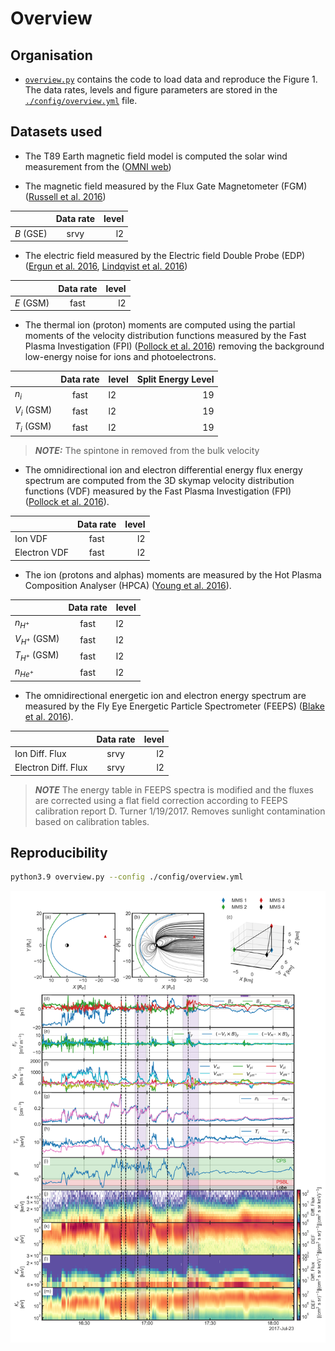 # Overview

## Organisation
- [`overview.py`](./overview.py) contains the code to load data and 
  reproduce the Figure 1. The data rates, levels and figure parameters are 
  stored in the [`./config/overview.yml`](/config/overview.yml) file.   


## Datasets used
- The T89 Earth magnetic field model is computed the solar wind measurement 
  from the ([OMNI web](https://omniweb.gsfc.nasa.gov/))

- The magnetic field measured by the Flux Gate Magnetometer (FGM) ([Russell et al. 2016](https://link.springer.com/article/10.1007/s11214-014-0057-3))
 
|              | Data rate | level |
|--------------|:---------:|------:|
| $`B`$ (GSE)  | srvy      | l2    |

- The electric field measured by the Electric field Double Probe (EDP) ([Ergun et al. 2016](https://link.springer.com/article/10.1007/s11214-014-0115-x),
  [Lindqvist et al. 2016](https://link.springer.com/article/10.1007/s11214-014-0116-9))
 
|              | Data rate | level |
|--------------|:---------:|------:|
| $`E`$ (GSM)  | fast      | l2    |

- The thermal ion (proton) moments are computed using the partial moments 
  of the velocity distribution functions measured by the Fast Plasma 
  Investigation (FPI) ([Pollock et al. 2016](https://link.springer.com/article/10.1007/s11214-016-0245-4)) removing the background low-energy noise for ions and photoelectrons.

|                | Data rate | level | Split Energy Level |
|----------------|:---------:|:------|-------------------:|
| $`n_i`$        | fast      | l2    |        19          |
| $`V_i`$ (GSM)  | fast      | l2    |        19          |
| $`T_i`$ (GSM)  | fast      | l2    |        19          |

> **_NOTE:_** The spintone in removed from the bulk velocity

- The omnidirectional ion and electron differential energy flux energy 
  spectrum are computed from the 3D skymap velocity distribution 
  functions (VDF) measured by the Fast Plasma Investigation (FPI) ([Pollock et al. 2016](https://link.springer.com/article/10.1007/s11214-016-0245-4)).

|              | Data rate | level |
|--------------|:---------:|------:|
| Ion VDF      | fast      | l2    |
| Electron VDF | fast      | l2    |

- The ion (protons and alphas) moments are measured by the Hot Plasma 
  Composition Analyser (HPCA) ([Young et al. 2016](https://link.springer.com/article/10.1007/s11214-014-0119-6)).

|                       | Data rate | level |
|-----------------------|:---------:|:------|
| $`n_{H^{+}}`$         | fast      | l2    |
| $`V_{H^{+}}`$ (GSM)   | fast      | l2    |
| $`T_{H^{+}}`$ (GSM)   | fast      | l2    |
| $`n_{He^{+}}`$        | fast      | l2    |

- The omnidirectional energetic ion and electron energy spectrum are 
  measured by the Fly Eye Energetic Particle Spectrometer (FEEPS) ([Blake 
  et al. 2016](https://link.springer.com/article/10.1007/s11214-015-0163-x)).

|                      | Data rate | level |
|----------------------|:---------:|------:|
| Ion Diff. Flux       | srvy      | l2    |
| Electron Diff. Flux  | srvy      | l2    |

> **_NOTE_** The energy table in FEEPS spectra is modified and the fluxes 
> are corrected using a flat field correction according to FEEPS calibration 
> report D. Turner 1/19/2017. Removes sunlight contamination based on 
> calibration tables.


## Reproducibility
```bash
python3.9 overview.py --config ./config/overview.yml
```

[![Figure 1](../figures/figure_1.png)](../figures/figure_1.png)



